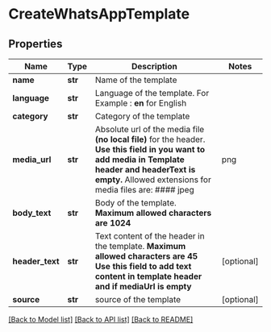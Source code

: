 # CreateWhatsAppTemplate

## Properties
Name | Type | Description | Notes
------------ | ------------- | ------------- | -------------
**name** | **str** | Name of the template | 
**language** | **str** | Language of the template. For Example : **en** for English  | 
**category** | **str** | Category of the template | 
**media_url** | **str** | Absolute url of the media file **(no local file)** for the header. **Use this field in you want to add media in Template header and headerText is empty.** Allowed extensions for media files are: #### jpeg | png | mp4 | pdf  | [optional] 
**body_text** | **str** | Body of the template. **Maximum allowed characters are 1024** | 
**header_text** | **str** | Text content of the header in the template.  **Maximum allowed characters are 45** **Use this field to add text content in template header and if mediaUrl is empty**  | [optional] 
**source** | **str** | source of the template | [optional] 

[[Back to Model list]](../README.md#documentation-for-models) [[Back to API list]](../README.md#documentation-for-api-endpoints) [[Back to README]](../README.md)


